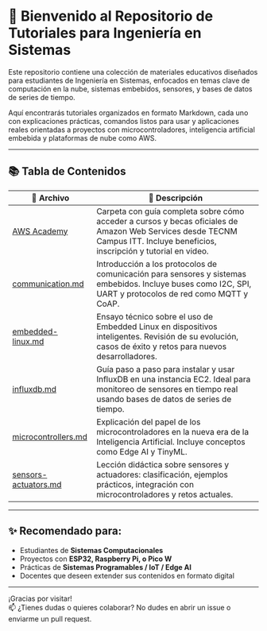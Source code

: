 
# 🚀 Bienvenido al Repositorio de Tutoriales para Ingeniería en Sistemas

Este repositorio contiene una colección de materiales educativos diseñados para estudiantes de Ingeniería en Sistemas, enfocados en temas clave de computación en la nube, sistemas embebidos, sensores, y bases de datos de series de tiempo.

Aquí encontrarás tutoriales organizados en formato Markdown, cada uno con explicaciones prácticas, comandos listos para usar y aplicaciones reales orientadas a proyectos con microcontroladores, inteligencia artificial embebida y plataformas de nube como AWS.

---

## 📚 Tabla de Contenidos

| 📂 Archivo | 📘 Descripción |
|-----------|----------------|
| [AWS Academy](./AWSacademy) | Carpeta con guía completa sobre cómo acceder a cursos y becas oficiales de Amazon Web Services desde TECNM Campus ITT. Incluye beneficios, inscripción y tutorial en video. |
| [communication.md](./communication.md) | Introducción a los protocolos de comunicación para sensores y sistemas embebidos. Incluye buses como I2C, SPI, UART y protocolos de red como MQTT y CoAP. |
| [embedded-linux.md](./embedded-linux.md) | Ensayo técnico sobre el uso de Embedded Linux en dispositivos inteligentes. Revisión de su evolución, casos de éxito y retos para nuevos desarrolladores. |
| [influxdb.md](./influxdb.md) | Guía paso a paso para instalar y usar InfluxDB en una instancia EC2. Ideal para monitoreo de sensores en tiempo real usando bases de datos de series de tiempo. |
| [microcontrollers.md](./microcontrollers.md) | Explicación del papel de los microcontroladores en la nueva era de la Inteligencia Artificial. Incluye conceptos como Edge AI y TinyML. |
| [sensors-actuators.md](./sensors-actuators.md) | Lección didáctica sobre sensores y actuadores: clasificación, ejemplos prácticos, integración con microcontroladores y retos actuales. |

---

## ✨ Recomendado para:

- Estudiantes de **Sistemas Computacionales**
- Proyectos con **ESP32, Raspberry Pi, o Pico W**
- Prácticas de **Sistemas Programables / IoT / Edge AI**
- Docentes que deseen extender sus contenidos en formato digital

---

¡Gracias por visitar!  
📫 ¿Tienes dudas o quieres colaborar? No dudes en abrir un issue o enviarme un pull request.
